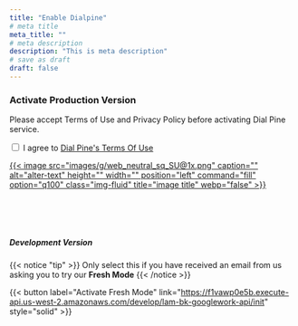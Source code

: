 ```yaml
---
title: "Enable Dialpine"
# meta title
meta_title: ""
# meta description
description: "This is meta description"
# save as draft
draft: false
---
```


### Activate Production Version

Please accept Terms of Use and Privacy Policy before activating Dial Pine service.

<input type="checkbox" class="task-list-item"> I agree to [Dial Pine's Terms Of Use](/tos "Dial Pine's Terms Of Use")



<!-- <a href="https://accounts.google.com/o/oauth2/v2/auth?access_type=offline&scope=https%3A%2F%2Fwww.googleapis.com%2Fauth%2Fuserinfo.email%20https%3A%2F%2Fwww.googleapis.com%2Fauth%2Fuserinfo.profile%20https%3A%2F%2Fwww.googleapis.com%2Fauth%2Fcontacts%20https%3A%2F%2Fwww.googleapis.com%2Fauth%2Fcalendar&response_type=code&client_id=791779533011-soqa9gdjtvt7l2kb7vuv1pnfvt8uan9t.apps.googleusercontent.com&redirect_uri=https%3A%2F%2Fzgbrf7ox4e.execute-api.us-west-2.amazonaws.com%2Fprod%2Flam-bk-googlework-api%2Fgredr">
{{< image src="images/g/web_neutral_sq_SU@1x.png" caption="" alt="alter-text" height="" width="" position="left" command="fill" option="q100" class="img-fluid" title="image title"  webp="false" >}}
</a> -->

<a href="https://accounts.google.com/o/oauth2/v2/auth?access_type=offline&scope=https%3A%2F%2Fwww.googleapis.com%2Fauth%2Fuserinfo.email%20https%3A%2F%2Fwww.googleapis.com%2Fauth%2Fuserinfo.profile%20https%3A%2F%2Fwww.googleapis.com%2Fauth%2Fcontacts%20https%3A%2F%2Fwww.googleapis.com%2Fauth%2Fcalendar&response_type=code&client_id=791779533011-soqa9gdjtvt7l2kb7vuv1pnfvt8uan9t.apps.googleusercontent.com&redirect_uri=https%3A%2F%2Fwww.dialpine.com%2Fgredr">
{{< image src="images/g/web_neutral_sq_SU@1x.png" caption="" alt="alter-text" height="" width="" position="left" command="fill" option="q100" class="img-fluid" title="image title"  webp="false" >}}
</a>

<!-- {{< button label="Activate Production Mode" link="https://zgbrf7ox4e.execute-api.us-west-2.amazonaws.com/prod/lam-bk-googlework-api/init" style="solid" >}} -->

</br></br></br>

##### Development Version
{{< notice "tip" >}}
Only select this if you have received an email from us asking you to try our **Fresh Mode**
{{< /notice >}}


{{< button label="Activate Fresh Mode" link="https://f1vawp0e5b.execute-api.us-west-2.amazonaws.com/develop/lam-bk-googlework-api/init" style="solid" >}}




